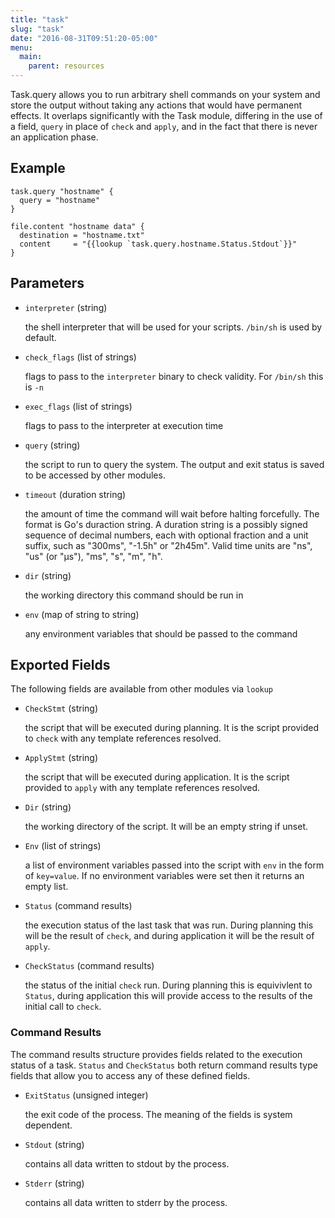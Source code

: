 ```yaml
---
title: "task"
slug: "task"
date: "2016-08-31T09:51:20-05:00"
menu:
  main:
    parent: resources
---
```



Task.query allows you to run arbitrary shell commands on your system and store
the output without taking any actions that would have permanent effects.  It
overlaps significantly with the Task module, differing in the use of a field,
`query` in place of `check` and `apply`, and in the fact that there is never an
application phase.

## Example

```hcl
task.query "hostname" {
  query = "hostname"
}

file.content "hostname data" {
  destination = "hostname.txt"
  content     = "{{lookup `task.query.hostname.Status.Stdout`}}"
}

```

## Parameters

- `interpreter` (string)

  the shell interpreter that will be used for your scripts. `/bin/sh` is
used by default.

- `check_flags` (list of strings)

  flags to pass to the `interpreter` binary to check validity. For
`/bin/sh` this is `-n`

- `exec_flags` (list of strings)

  flags to pass to the interpreter at execution time

- `query` (string)

  the script to run to query the system.  The output and exit status is saved to
  be accessed by other modules.

- `timeout` (duration string)

  the amount of time the command will wait before halting forcefully. The
format is Go's duraction string. A duration string is a possibly signed
sequence of decimal numbers, each with optional fraction and a unit
suffix, such as "300ms", "-1.5h" or "2h45m". Valid time units are "ns",
"us" (or "µs"), "ms", "s", "m", "h".

- `dir` (string)

  the working directory this command should be run in

- `env` (map of string to string)

  any environment variables that should be passed to the command


## Exported Fields

The following fields are available from other modules via `lookup`

- `CheckStmt` (string)

  the script that will be executed during planning.  It is the script provided
  to `check` with any template references resolved.

- `ApplyStmt` (string)

  the script that will be executed during application.  It is the script
  provided to `apply` with any template references resolved.

- `Dir` (string)

  the working directory of the script.  It will be an empty string if unset.

- `Env` (list of strings)

  a list of environment variables passed into the script with `env` in the form
  of `key=value`. If no environment variables were set then it returns an empty
  list.

- `Status` (command results)

  the execution status of the last task that was run.  During planning this will
  be the result of `check`, and during application it will be the result of
  `apply`.

- `CheckStatus` (command results)

  the status of the initial `check` run.  During planning this is equivivlent to
  `Status`, during application this will provide access to the results of the
  initial call to `check`.

### Command Results

The command results structure provides fields related to the execution status of
a task.  `Status` and `CheckStatus` both return command results type fields that
allow you to access any of these defined fields.

- `ExitStatus` (unsigned integer)

  the exit code of the process. The meaning of the fields is system dependent.

- `Stdout` (string)

  contains all data written to stdout by the process.

- `Stderr` (string)

  contains all data written to stderr by the process.
